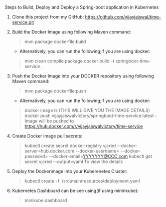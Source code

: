 Steps to Build, Deploy and Deploy a Spring-boot application in Kubernetes

1. Clone this project from my GitHub:
	https://github.com/vijayjaiswal/time-service.git
	
2. Build the Docker Image using following Maven command:
	> mvn package dockerfile:build
	  - Alternatively, you can run the following;if you are using docker:
	> mvn clean compile package
	> docker build -t springboot-time-service .
	
3. Push the Docker Image into your DOCKER repository using following Maven command:
	> mvn package dockerfile:push
	  - Alternatively, you can run the following;if you are using docker:
	> docker image ls (THIS WILL GIVE YOU THE IMAGE DETAILS)
	> docker push vijayjaiswalvictory/springboot-time-service:latest
          - Image will be pushed to https://hub.docker.com/r/vijayjaiswalvictory/time-service
		
4. Create Docker image pull secrets:
	> kubectl create secret docker-registry vjcred --docker-server=hub.docker.com --docker-username=<USERNAME> --docker-password=<XXXXX> --docker-email=<YYYYYYY@CCC.com>
	> kubectl get secret vjcred --output=yaml
		To view the details
	
5. Deploy the Dockerimage into your Kuberenetes Cluster:
	> kubectl create -f .\src\main\resources\deployment.yaml
	
6. Kubernetes Dashboard can be see using(if using mininkube):
	> minikube dashboard
